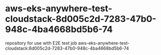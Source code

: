# aws-eks-anywhere-test-cloudstack-8d005c2d-7283-47b0-948c-4ba4668bd5b6-74
repository for use with E2E test job aws-eks-anywhere-test-cloudstack:8d005c2d-7283-47b0-948c-4ba4668bd5b6-74
